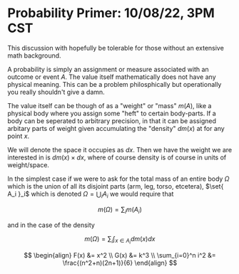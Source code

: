 # Probability Primer: 10/08/22, 3PM CST

This discussion with hopefully be tolerable for those without an extensive math background.

A probability is simply an assignment or measure associated with an outcome or event $A$. The value itself mathematically does not have any physical meaning. This can be a problem philosphically but operationally you really shouldn't give a damn.

The value itself can be though of as a "weight" or "mass" $m(A)$, like a physical body where you assign some "heft" to certain body-parts. If a body can be seperated to arbitrary precision, in that it can be assigned arbitary parts of weight given accumulating the "density" $dm(x)$ at for any point $x$.

We will denote the space it occupies as $dx$. Then we have the weight we are interested in is $dm(x) \times dx$, where of course density is of course in units of weight/space.

In the simplest case if we were to ask for the total mass of an entire body $\Omega$ which is the union of all its disjoint parts (arm, leg, torso, etcetera), $\set{ A_i }_i$ which is denoted $\Omega = \bigcup_i A_i$ we would require that 

$$m(\Omega) = \sum_i m(A_i)$$

and in the case of the density

$$m(\Omega) = \sum_i \int_{x \in A_i} dm(x) dx$$

$$
\begin{align}
  F(x) &= x^2 \\
  G(x) &= k^3 \\
  \sum_{i=0}^n i^2 &= \frac{(n^2+n)(2n+1)}{6}
\end{align}
$$

